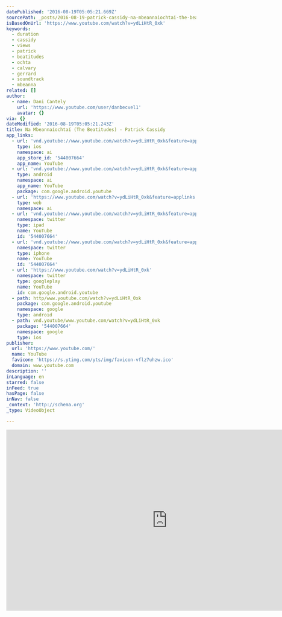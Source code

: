```yaml
---
datePublished: '2016-08-19T05:05:21.669Z'
sourcePath: _posts/2016-08-19-patrick-cassidy-na-mbeannaiochtai-the-beatitudes.md
isBasedOnUrl: 'https://www.youtube.com/watch?v=ydLiHtR_0xk'
keywords:
  - duration
  - cassidy
  - views
  - patrick
  - beatitudes
  - ochta
  - calvary
  - gerrard
  - soundtrack
  - mbeanna
related: []
author:
  - name: Dani Cantely
    url: 'https://www.youtube.com/user/danbecvel1'
    avatar: {}
via: {}
dateModified: '2016-08-19T05:05:21.243Z'
title: Na Mbeannaíochtaí (The Beatitudes) - Patrick Cassidy
app_links:
  - url: 'vnd.youtube://www.youtube.com/watch?v=ydLiHtR_0xk&feature=applinks'
    type: ios
    namespace: ai
    app_store_id: '544007664'
    app_name: YouTube
  - url: 'vnd.youtube://www.youtube.com/watch?v=ydLiHtR_0xk&feature=applinks'
    type: android
    namespace: ai
    app_name: YouTube
    package: com.google.android.youtube
  - url: 'https://www.youtube.com/watch?v=ydLiHtR_0xk&feature=applinks'
    type: web
    namespace: ai
  - url: 'vnd.youtube://www.youtube.com/watch?v=ydLiHtR_0xk&feature=applinks'
    namespace: twitter
    type: ipad
    name: YouTube
    id: '544007664'
  - url: 'vnd.youtube://www.youtube.com/watch?v=ydLiHtR_0xk&feature=applinks'
    namespace: twitter
    type: iphone
    name: YouTube
    id: '544007664'
  - url: 'https://www.youtube.com/watch?v=ydLiHtR_0xk'
    namespace: twitter
    type: googleplay
    name: YouTube
    id: com.google.android.youtube
  - path: http/www.youtube.com/watch?v=ydLiHtR_0xk
    package: com.google.android.youtube
    namespace: google
    type: android
  - path: vnd.youtube/www.youtube.com/watch?v=ydLiHtR_0xk
    package: '544007664'
    namespace: google
    type: ios
publisher:
  url: 'https://www.youtube.com/'
  name: YouTube
  favicon: 'https://s.ytimg.com/yts/img/favicon-vflz7uhzw.ico'
  domain: www.youtube.com
description: ''
inLanguage: en
starred: false
inFeed: true
hasPage: false
inNav: false
_context: 'http://schema.org'
_type: VideoObject

---
```

<iframe src="https://cdn.embedly.com/widgets/media.html?src=https%3A%2F%2Fwww.youtube.com%2Fembed%2FydLiHtR_0xk%3Ffeature%3Doembed&amp;url=http%3A%2F%2Fwww.youtube.com%2Fwatch%3Fv%3DydLiHtR_0xk&amp;image=https%3A%2F%2Fi.ytimg.com%2Fvi%2FydLiHtR_0xk%2Fhqdefault.jpg&amp;key=b7d04c9b404c499eba89ee7072e1c4f7&amp;type=text%2Fhtml&amp;schema=youtube" width="854" height="480" scrolling="no" frameborder="0" allowfullscreen="" style=""></iframe>